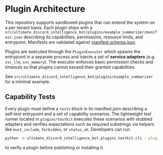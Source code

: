 # Plugin Architecture

This repository supports sandboxed plugins that can extend the system on a per-tenant basis.  Each plugin ships with a
`src/ultimate_discord_intelligence_bot/plugins/example_summarizer/manifest.json` describing its capabilities, permissions, resource limits, and entrypoint.  Manifests are validated
against [manifest.schema.json](../src/ultimate_discord_intelligence_bot/plugins/manifest.schema.json).

Plugins are executed through the `PluginExecutor` which spawns the entrypoint in a separate process and injects a set of
**service adapters** (e.g. `svc_llm`, `svc_memory`).  The executor enforces basic permission checks and timeouts so that
plugins cannot exceed their granted capabilities.

See `src/ultimate_discord_intelligence_bot/plugins/example_summarizer` for a minimal example.

## Capability Tests

Every plugin must define a `tests` block in its manifest.json describing a self‑test entrypoint and a set of capability
scenarios.  The lightweight test runner located in `plugins/testkit` executes these scenarios with stubbed adapters and
verifies expectations such as required substrings via helpers like `must_include`, `forbidden`, or `status_ok`.  Developers can run

```bash
python -m ultimate_discord_intelligence_bot.plugins.testkit.cli --plugin ultimate_discord_intelligence_bot.plugins.example_summarizer
```

to verify a plugin before publishing or installing it.
